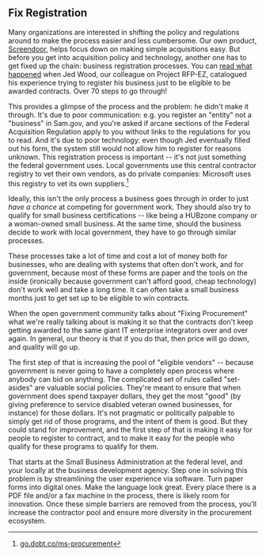 ## Fix Registration

Many organizations are interested in shifting the policy and regulations around to make the process easier and less cumbersome. Our own product, [Screendoor](https://www.screendoor.com), helps focus down on making simple acquisitions easy. But before you get into acquisition policy and technology, another one has to get fixed up the chain: business registration processes. You can [read what happened](http://go.dobt.co/sam-reg-process) when Jed Wood, our colleague on Project RFP-EZ, catalogued his experience trying to register his business just to be eligible to be awarded contracts. Over 70 steps to go through!

This provides a glimpse of the process and the problem: he didn't make it through. It's due to poor communication: e.g. you register an "entity" not a "business" in Sam.gov, and you're asked if arcane sections of the Federal Acquisition Regulation apply to you without links to the regulations for you to read. And it's due to poor technology: even though Jed eventually filled out his form, the system still would not allow him to register for reasons unknown. This registration process is important -- it's not just something the federal government uses. Local governments use this central contractor registry to vet their own vendors, as do private companies: Microsoft uses this registry to vet its own suppliers.[^1]

Ideally, this isn't the only process a business goes through in order to just *have a chance* at competing for government work. They should also try to qualify for small business certifications -- like being a HUBzone company or a woman-owned small business. At the same time, should the business decide to work with local government, they have to go through similar processes.

These processes take a lot of time and cost a lot of money both for businesses, who are dealing with systems that often don't work, and for government, because most of these forms are paper and the tools on the inside (ironically because government can't afford good, cheap technology) don't work well and take a long time. It can often take a small business months just to get set up to be eligible to win contracts.

When the open government community talks about "Fixing Procurement" what we're really talking about is making it so that the contracts don't keep getting awarded to the same giant IT enterprise integrators over and over again. In general, our theory is that if you do that, then price will go down, and quality will go up.

The first step of that is increasing the pool of "eligible vendors" -- because government is never going to have a completely open process where anybody can bid on anything. The complicated set of rules called "set-asides" are valuable social policies. They're meant to ensure that when government does spend taxpayer dollars, they get the most "good" (by giving preference to service disabled veteran owned businesses, for instance) for those dollars. It's not pragmatic or politically palpable to simply get rid of those programs, and the intent of them is good. But they could stand for improvement, and the first step of that is making it easy for people to register to contract, and to make it easy for the people who qualify for these programs to qualify for them.

That starts at the Small Business Administration at the federal level, and your locally at the business development agency. Step one in solving this problem is by streamlining the user experience via software. Turn paper forms into digital ones. Make the language look great. Every place there is a PDF file and/or a fax machine in the process, there is likely room for innovation. Once these simple barriers are removed from the process, you'll increase the contractor pool and ensure more diversity in the procurement ecosystem.

[^1]: [go.dobt.co/ms-procurement](http://go.dobt.co/ms-procurement)
